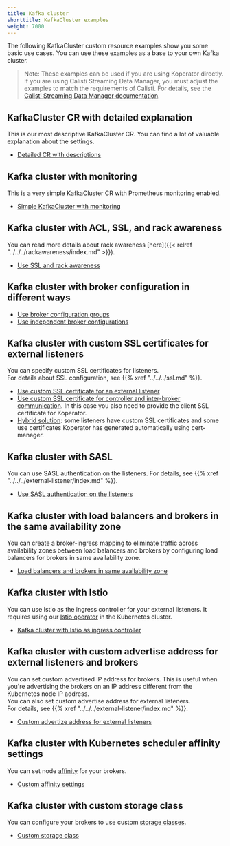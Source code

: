 ```yaml
---
title: Kafka cluster
shorttitle: KafkaCluster examples
weight: 7000
---
```


The following KafkaCluster custom resource examples show you some basic use cases.
You can use these examples as a base to your own Kafka cluster.

> Note: These examples can be used if you are using Koperator directly. If you are using Calisti Streaming Data Manager, you must adjust the examples to match the requirements of Calisti. For details, see the [Calisti Streaming Data Manager documentation](https://docs.calisti.app/docs/sdm/create-kafka-cluster/).

## KafkaCluster CR with detailed explanation

This is our most descriptive KafkaCluster CR. You can find a lot of valuable explanation about the settings.

- [Detailed CR with descriptions](https://raw.githubusercontent.com/banzaicloud/koperator/master/config/samples/banzaicloud_v1beta1_kafkacluster.yaml)

## Kafka cluster with monitoring

This is a very simple KafkaCluster CR with Prometheus monitoring enabled.

- [Simple KafkaCluster with monitoring](https://raw.githubusercontent.com/banzaicloud/koperator/master/config/samples/simplekafkacluster.yaml)

## Kafka cluster with ACL, SSL, and rack awareness

You can read more details about rack awareness [here]({{< relref "../../../rackawareness/index.md" >}}).

- [Use SSL and rack awareness](https://raw.githubusercontent.com/banzaicloud/koperator/master/config/samples/kafkacluster_with_ssl_groups.yaml)

## Kafka cluster with broker configuration in different ways

- [Use broker configuration groups](https://raw.githubusercontent.com/banzaicloud/koperator/master/config/samples/kafkacluster_without_ssl_groups.yaml)
- [Use independent broker configurations](https://raw.githubusercontent.com/banzaicloud/koperator/master/config/samples/kafkacluster_without_ssl.yaml)

## Kafka cluster with custom SSL certificates for external listeners

You can specify custom SSL certificates for listeners.  
For details about SSL configuration, see {{% xref "../../../ssl.md" %}}.

- [Use custom SSL certificate for an external listener]()
- [Use custom SSL certificate for controller and inter-broker communication](). In this case you also need to provide the client SSL certificate for Koperator.  
- [Hybrid solution](): some listeners have custom SSL certificates and some use certificates Koperator has generated automatically using cert-manager.

## Kafka cluster with SASL

You can use SASL authentication on the listeners.
For details, see {{% xref "../../../external-listener/index.md" %}}.

- [Use SASL authentication on the listeners](https://raw.githubusercontent.com/banzaicloud/koperator/master/config/samples/simplekafkacluster_with_sasl.yaml)

## Kafka cluster with load balancers and brokers in the same availability zone

You can create a broker-ingress mapping to eliminate traffic across availability zones between load balancers and brokers by configuring load balancers for brokers in same availability zone.

- [Load balancers and brokers in same availability zone](https://raw.githubusercontent.com/banzaicloud/koperator/master/config/samples/simplekafkacluster-with-brokerbindings.yaml)

## Kafka cluster with Istio

You can use Istio as the ingress controller for your external listeners. It requires using our [Istio operator](https://github.com/banzaicloud/istio-operator) in the Kubernetes cluster.  

- [Kafka cluster with Istio as ingress controller](https://github.com/banzaicloud/koperator/blob/master/config/samples/kafkacluster-with-istio.yaml)

## Kafka cluster with custom advertise address for external listeners and brokers

You can set custom advertised IP address for brokers. This is useful when you're advertising the brokers on an IP address different from the Kubernetes node IP address.  
You can also set custom advertise address for external listeners.  
For details, see {{% xref "../../../external-listener/index.md" %}}.

- [Custom advertize address for external listeners](https://raw.githubusercontent.com/banzaicloud/koperator/master/config/samples/simplekafkacluster-with-nodeport-external.yaml)

## Kafka cluster with Kubernetes scheduler affinity settings

You can set node [affinity](https://kubernetes.io/docs/concepts/scheduling-eviction/assign-pod-node/) for your brokers.

- [Custom affinity settings](https://raw.githubusercontent.com/banzaicloud/koperator/master/config/samples/simplekafkacluster_affinity.yaml)

## Kafka cluster with custom storage class

You can configure your brokers to use custom [storage classes](https://kubernetes.io/docs/concepts/storage/storage-classes/).

- [Custom storage class](https://raw.githubusercontent.com/banzaicloud/koperator/master/config/samples/simplekafkacluster_ebs_csi.yaml)
